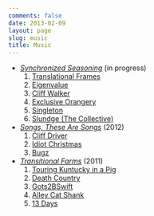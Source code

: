 ```yaml
---
comments: false
date: 2013-02-09
layout: page
slug: music
title: Music
---
```


* _[Synchronized Seasoning](synchronized-seasoning)_ (in progress)
  1. [Translational Frames](synchronized-seasoning/translational-frames)
  2. [Eigenvalue](synchronized-seasoning/eigenvalue)
  3. [Cliff Walker](synchronized-seasoning/cliff-walker)
  4. [Exclusive Orangery](synchronized-seasoning/exclusive-orangery)
  5. [Singleton](synchronized-seasoning/singleton)
  6. [Slundge (The Collective)](synchronized-seasoning/slundge)
* _[Songs, These Are Songs](songs-these-are-songs)_ (2012)
  1. [Cliff Driver](songs-these-are-songs/cliff-driver/)
  2. [Idiot Christmas](songs-these-are-songs/idiot-christmas)
  3. [Bugz](songs-these-are-songs/bugz)
* _[Transitional Farms](transitional-farms)_ (2011)
  1. [Touring Kuntucky in a Pig](transitional-farms/touring-kuntucky-in-a-pig)
  2. [Death Country](transitional-farms/death-country)
  3. [Gots2BSwift](transitional-farms/gots2bswift)
  4. [Alley Cat Shank](transitional-farms/alley-cat-shank)
  5. [13 Days](transitional-farms/13-days)
